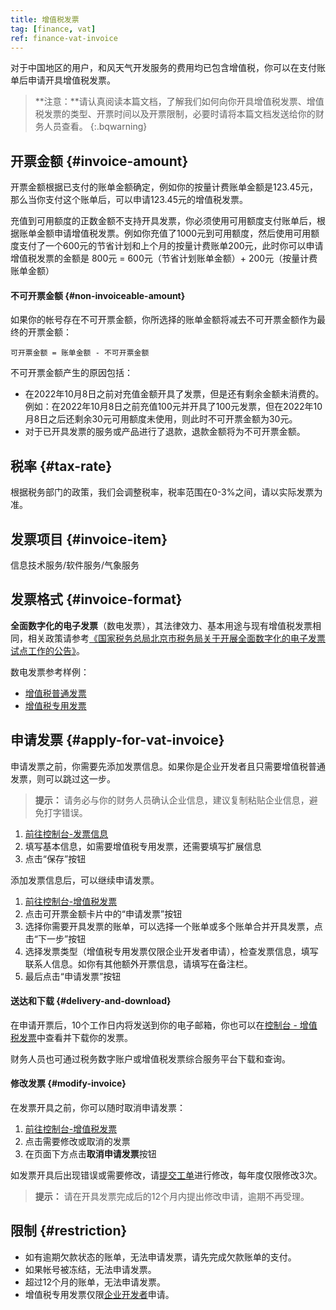 ```yaml
---
title: 增值税发票
tag: [finance, vat]
ref: finance-vat-invoice
---
```


对于中国地区的用户，和风天气开发服务的费用均已包含增值税，你可以在支付账单后申请开具增值税发票。

> **注意：**请认真阅读本篇文档，了解我们如何向你开具增值税发票、增值税发票的类型、开票时间以及开票限制，必要时请将本篇文档发送给你的财务人员查看。
{:.bqwarning}

## 开票金额 {#invoice-amount}

开票金额根据已支付的账单金额确定，例如你的按量计费账单金额是123.45元，那么当你支付这个账单后，可以申请123.45元的增值税发票。

充值到可用额度的正数金额不支持开具发票，你必须使用可用额度支付账单后，根据账单金额申请增值税发票。例如你充值了1000元到可用额度，然后使用可用额度支付了一个600元的节省计划和上个月的按量计费账单200元，此时你可以申请增值税发票的金额是 800元 = 600元（节省计划账单金额）+ 200元（按量计费账单金额）

#### 不可开票金额 {#non-invoiceable-amount}

如果你的帐号存在不可开票金额，你所选择的账单金额将减去不可开票金额作为最终的开票金额：

```
可开票金额 = 账单金额 - 不可开票金额
```

不可开票金额产生的原因包括：

- 在2022年10月8日之前对充值金额开具了发票，但是还有剩余金额未消费的。例如：在2022年10月8日之前充值100元并开具了100元发票，但在2022年10月8日之后还剩余30元可用额度未使用，则此时不可开票金额为30元。
- 对于已开具发票的服务或产品进行了退款，退款金额将为不可开票金额。

## 税率 {#tax-rate}

根据税务部门的政策，我们会调整税率，税率范围在0-3%之间，请以实际发票为准。

## 发票项目 {#invoice-item}

信息技术服务/软件服务/气象服务

## 发票格式 {#invoice-format}

**全面数字化的电子发票**（数电发票），其法律效力、基本用途与现有增值税发票相同，相关政策请参考[《国家税务总局北京市税务局关于开展全面数字化的电子发票试点工作的公告》](https://www.beijing.gov.cn/zhengce/zhengcefagui/202312/t20231207_3493065.html)。

数电发票参考样例：

* [增值税普通发票](/assets/images/content/vat-sample.jpg)
* [增值税专用发票](/assets/images/content/vat-s-sample.jpg)

## 申请发票 {#apply-for-vat-invoice}

申请发票之前，你需要先添加发票信息。如果你是企业开发者且只需要增值税普通发票，则可以跳过这一步。

> **提示：** 请务必与你的财务人员确认企业信息，建议复制粘贴企业信息，避免打字错误。

1. [前往控制台-发票信息](https://console.qweather.com/finance/vat-invoice/info)
2. 填写基本信息，如需要增值税专用发票，还需要填写扩展信息
3. 点击“保存”按钮

添加发票信息后，可以继续申请发票。

1. [前往控制台-增值税发票](https://console.qweather.com/finance/vat-invoice)
2. 点击可开票金额卡片中的“申请发票”按钮
3. 选择你需要开具发票的账单，可以选择一个账单或多个账单合并开具发票，点击“下一步”按钮
4. 选择发票类型（增值税专用发票仅限企业开发者申请），检查发票信息，填写联系人信息。如你有其他额外开票信息，请填写在备注栏。
5. 最后点击“申请发票”按钮

#### 送达和下载 {#delivery-and-download}

在申请开票后，10个工作日内将发送到你的电子邮箱，你也可以在[控制台 - 增值税发票](https://console.qweather.com/finance/vat-invoice)中查看并下载你的发票。

财务人员也可通过税务数字账户或增值税发票综合服务平台下载和查询。

#### 修改发票 {#modify-invoice}

在发票开具之前，你可以随时取消申请发票：

1. [前往控制台-增值税发票](https://console.qweather.com/finance/vat-invoice)
2. 点击需要修改或取消的发票
3. 在页面下方点击**取消申请发票**按钮

如发票开具后出现错误或需要修改，请[提交工单](https://console.qweather.com/support/ticket)进行修改，每年度仅限修改3次。

> **提示：** 请在开具发票完成后的12个月内提出修改申请，逾期不再受理。

## 限制 {#restriction}

* 如有逾期欠款状态的账单，无法申请发票，请先完成欠款账单的支付。
* 如果帐号被冻结，无法申请发票。
* 超过12个月的账单，无法申请发票。
* 增值税专用发票仅限[企业开发者](/docs/account/developer-type/)申请。

